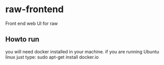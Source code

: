 # raw-frontend
Front end web UI for raw

## Howto run
you will need docker installed in your machine.
if you are running Ubuntu linux just type:
sudo apt-get install docker.io


